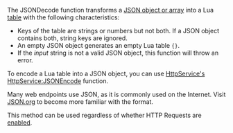 The JSONDecode function transforms a [JSON object or array](http://robloxdev.com/articles/JSON-Storage-Format) into a Lua [table](http://robloxdev.com/articles/Table) with the following characteristics:

*   Keys of the table are strings or numbers but not both. If a JSON object contains both, string keys are ignored.
*   An empty JSON object generates an empty Lua table `{}`.
*   If the _input_ string is not a valid JSON object, this function will throw an error.

To encode a Lua table into a JSON object, you can use [HttpService's](https://developer.roblox.com/en-us/api-reference/class/HttpService) [HttpService:JSONEncode](https://developer.roblox.com/en-us/api-reference/function/HttpService/JSONEncode) function.

Many web endpoints use JSON, as it is commonly used on the Internet. Visit [JSON.org](http://www.json.org/) to become more familiar with the format.

This method can be used regardless of whether HTTP Requests are [enabled](https://developer.roblox.com/en-us/api-reference/property/HttpService/HttpEnabled).
